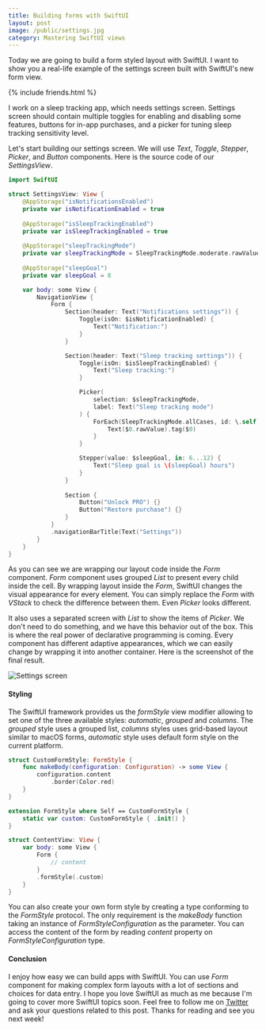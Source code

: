 ```yaml
---
title: Building forms with SwiftUI
layout: post
image: /public/settings.jpg
category: Mastering SwiftUI views
---
```


Today we are going to build a form styled layout with SwiftUI. I want to show you a real-life example of the settings screen built with SwiftUI's new form view.

{% include friends.html %}

I work on a sleep tracking app, which needs settings screen. Settings screen should contain multiple toggles for enabling and disabling some features, buttons for in-app purchases, and a picker for tuning sleep tracking sensitivity level. 

Let's start building our settings screen. We will use *Text*, *Toggle*, *Stepper*, *Picker*, and *Button* components. Here is the source code of our *SettingsView*.

```swift
import SwiftUI

struct SettingsView: View {
    @AppStorage("isNotificationsEnabled") 
    private var isNotificationEnabled = true
    
    @AppStorage("isSleepTrackingEnabled")
    private var isSleepTrackingEnabled = true
    
    @AppStorage("sleepTrackingMode")
    private var sleepTrackingMode = SleepTrackingMode.moderate.rawValue
    
    @AppStorage("sleepGoal")
    private var sleepGoal = 8

    var body: some View {
        NavigationView {
            Form {
                Section(header: Text("Notifications settings")) {
                    Toggle(isOn: $isNotificationEnabled) {
                        Text("Notification:")
                    }
                }

                Section(header: Text("Sleep tracking settings")) {
                    Toggle(isOn: $isSleepTrackingEnabled) {
                        Text("Sleep tracking:")
                    }

                    Picker(
                        selection: $sleepTrackingMode,
                        label: Text("Sleep tracking mode")
                    ) {
                        ForEach(SleepTrackingMode.allCases, id: \.self) {
                            Text($0.rawValue).tag($0)
                        }
                    }

                    Stepper(value: $sleepGoal, in: 6...12) {
                        Text("Sleep goal is \(sleepGoal) hours")
                    }
                }
                
                Section {
                    Button("Unlock PRO") {}
                    Button("Restore purchase") {}
                }
            }
            .navigationBarTitle(Text("Settings"))
        }
    }
}
```

As you can see we are wrapping our layout code inside the *Form* component. *Form* component uses grouped *List* to present every child inside the cell. By wrapping layout inside the *Form*, SwiftUI changes the visual appearance for every element. You can simply replace the *Form* with *VStack* to check the difference between them. Even *Picker* looks different. 

It also uses a separated screen with *List* to show the items of *Picker*. We don't need to do something, and we have this behavior out of the box. This is where the real power of declarative programming is coming. Every component has different adaptive appearances, which we can easily change by wrapping it into another container. Here is the screenshot of the final result.

![Settings screen](/public/settings.jpg)

#### Styling
The SwiftUI framework provides us the *formStyle* view modifier allowing to set one of the three available styles: *automatic*, *grouped* and *columns*. The *grouped* style uses a grouped list, *columns* styles uses grid-based layout similar to macOS forms, *automatic* style uses default form style on the current platform.

```swift
struct CustomFormStyle: FormStyle {
    func makeBody(configuration: Configuration) -> some View {
        configuration.content
            .border(Color.red)
    }
}

extension FormStyle where Self == CustomFormStyle {
    static var custom: CustomFormStyle { .init() }
}

struct ContentView: View {
    var body: some View {
        Form {
            // content
        }
        .formStyle(.custom)
    }
}
```  

You can also create your own form style by creating a type conforming to the *FormStyle* protocol. The only requirement is the *makeBody* function taking an instance of *FormStyleConfiguration* as the parameter. You can access the content of the form by reading *content* property on *FormStyleConfiguration* type.

#### Conclusion
I enjoy how easy we can build apps with SwiftUI. You can use *Form* component for making complex form layouts with a lot of sections and choices for data entry. I hope you love SwiftUI as much as me because I'm going to cover more SwiftUI topics soon. Feel free to follow me on [Twitter](https://twitter.com/mecid) and ask your questions related to this post. Thanks for reading and see you next week!  
